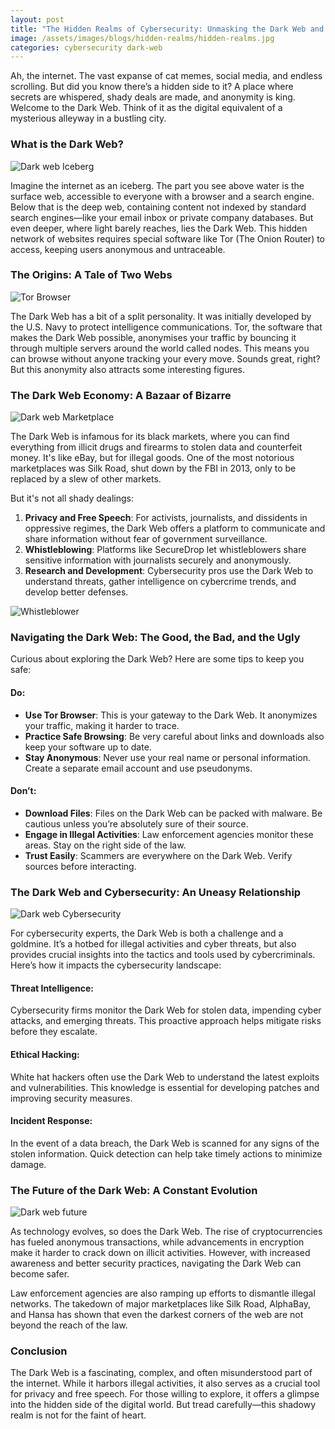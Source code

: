 ```yaml
---
layout: post
title: "The Hidden Realms of Cybersecurity: Unmasking the Dark Web and Its Secrets"
image: /assets/images/blogs/hidden-realms/hidden-realms.jpg
categories: cybersecurity dark-web
---
```


Ah, the internet. The vast expanse of cat memes, social media, and endless scrolling. But did you know there’s a hidden side to it? A place where secrets are whispered, shady deals are made, and anonymity is king. Welcome to the Dark Web. Think of it as the digital equivalent of a mysterious alleyway in a bustling city.

### What is the Dark Web?

![Dark web Iceberg](/assets/images/blogs/hidden-realms/dw-iceberg.png)

Imagine the internet as an iceberg. The part you see above water is the surface web, accessible to everyone with a browser and a search engine. Below that is the deep web, containing content not indexed by standard search engines—like your email inbox or private company databases. But even deeper, where light barely reaches, lies the Dark Web. This hidden network of websites requires special software like Tor (The Onion Router) to access, keeping users anonymous and untraceable.

### The Origins: A Tale of Two Webs

![Tor Browser](/assets/images/blogs/hidden-realms/tor-browser.jpg)

The Dark Web has a bit of a split personality. It was initially developed by the U.S. Navy to protect intelligence communications. Tor, the software that makes the Dark Web possible, anonymises your traffic by bouncing it through multiple servers around the world called nodes. This means you can browse without anyone tracking your every move. Sounds great, right? But this anonymity also attracts some interesting figures.

### The Dark Web Economy: A Bazaar of Bizarre

![Dark web Marketplace](/assets/images/blogs/hidden-realms/dw-marketplace.jpg)

The Dark Web is infamous for its black markets, where you can find everything from illicit drugs and firearms to stolen data and counterfeit money. It's like eBay, but for illegal goods. One of the most notorious marketplaces was Silk Road, shut down by the FBI in 2013, only to be replaced by a slew of other markets.

But it's not all shady dealings:

1. **Privacy and Free Speech**: For activists, journalists, and dissidents in oppressive regimes, the Dark Web offers a platform to communicate and share information without fear of government surveillance.
2. **Whistleblowing**: Platforms like SecureDrop let whistleblowers share sensitive information with journalists securely and anonymously.
3. **Research and Development**: Cybersecurity pros use the Dark Web to understand threats, gather intelligence on cybercrime trends, and develop better defenses.

![Whistleblower](/assets/images/blogs/hidden-realms/whistleblowing.jpg)

### Navigating the Dark Web: The Good, the Bad, and the Ugly

Curious about exploring the Dark Web? Here are some tips to keep you safe:

#### Do:
- **Use Tor Browser**: This is your gateway to the Dark Web. It anonymizes your traffic, making it harder to trace.
- **Practice Safe Browsing**: Be very careful about links and downloads also keep your software up to date.
- **Stay Anonymous**: Never use your real name or personal information. Create a separate email account and use pseudonyms.

#### Don’t:
- **Download Files**: Files on the Dark Web can be packed with malware. Be cautious unless you’re absolutely sure of their source.
- **Engage in Illegal Activities**: Law enforcement agencies monitor these areas. Stay on the right side of the law.
- **Trust Easily**: Scammers are everywhere on the Dark Web. Verify sources before interacting.

### The Dark Web and Cybersecurity: An Uneasy Relationship

![Dark web Cybersecurity](/assets/images/blogs/hidden-realms/cyber-dark-web.jpg)

For cybersecurity experts, the Dark Web is both a challenge and a goldmine. It’s a hotbed for illegal activities and cyber threats, but also provides crucial insights into the tactics and tools used by cybercriminals. Here’s how it impacts the cybersecurity landscape:

#### Threat Intelligence:
Cybersecurity firms monitor the Dark Web for stolen data, impending cyber attacks, and emerging threats. This proactive approach helps mitigate risks before they escalate.

#### Ethical Hacking:
White hat hackers often use the Dark Web to understand the latest exploits and vulnerabilities. This knowledge is essential for developing patches and improving security measures.

#### Incident Response:
In the event of a data breach, the Dark Web is scanned for any signs of the stolen information. Quick detection can help take timely actions to minimize damage.

### The Future of the Dark Web: A Constant Evolution

![Dark web future](/assets/images/blogs/hidden-realms/dark-web-future.jpg)

As technology evolves, so does the Dark Web. The rise of cryptocurrencies has fueled anonymous transactions, while advancements in encryption make it harder to crack down on illicit activities. However, with increased awareness and better security practices, navigating the Dark Web can become safer.

Law enforcement agencies are also ramping up efforts to dismantle illegal networks. The takedown of major marketplaces like Silk Road, AlphaBay, and Hansa has shown that even the darkest corners of the web are not beyond the reach of the law.

### Conclusion

The Dark Web is a fascinating, complex, and often misunderstood part of the internet. While it harbors illegal activities, it also serves as a crucial tool for privacy and free speech. For those willing to explore, it offers a glimpse into the hidden side of the digital world. But tread carefully—this shadowy realm is not for the faint of heart.
